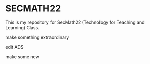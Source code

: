 # SECMATH22

This is my repository for SecMath22 (Technology for Teaching and Learning) Class.

make something extraordinary

edit ADS

make some new

